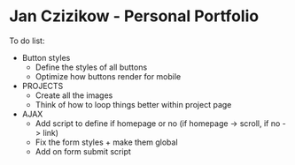 # Jan Czizikow - Personal Portfolio
To do list:
* Button styles
    * Define the styles of all buttons
    * Optimize how buttons render for mobile
* PROJECTS
    * Create all the images
    * Think of how to loop things better within project page
* AJAX
    * Add script to define if homepage or no (if homepage -> scroll, if no -> link)
    * Fix the form styles + make them global
    * Add on form submit script
